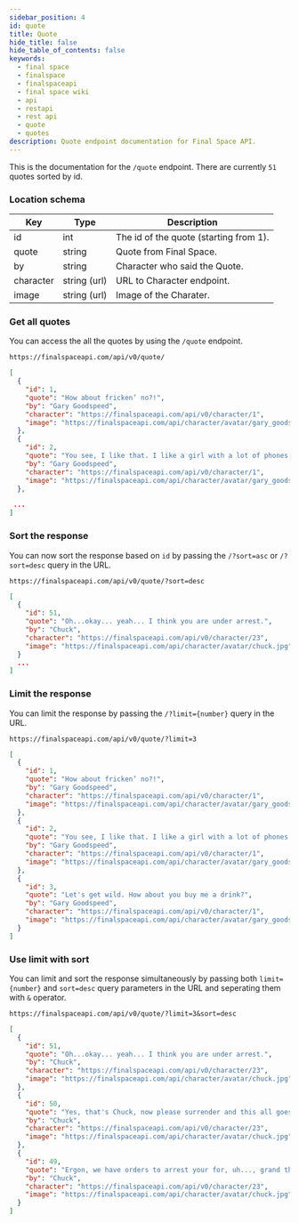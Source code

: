 ```yaml
---
sidebar_position: 4
id: quote
title: Quote
hide_title: false
hide_table_of_contents: false
keywords:
  - final space
  - finalspace
  - finalspaceapi
  - final space wiki
  - api
  - restapi
  - rest api
  - quote
  - quotes
description: Quote endpoint documentation for Final Space API.
---
```


This is the documentation for the `/quote` endpoint. There are currently `51` quotes sorted by id.

### Location schema

| Key       | Type         | Description                            |
| --------- | ------------ | -------------------------------------- |
| id        | int          | The id of the quote (starting from 1). |
| quote     | string       | Quote from Final Space.                |
| by        | string       | Character who said the Quote.          |
| character | string (url) | URL to Character endpoint.             |
| image     | string (url) | Image of the Charater.                 |

### Get all quotes

You can access the all the quotes by using the `/quote` endpoint.

```
https://finalspaceapi.com/api/v0/quote/
```

```json
[
  {
    "id": 1,
    "quote": "How about fricken’ no?!",
    "by": "Gary Goodspeed",
    "character": "https://finalspaceapi.com/api/v0/character/1",
    "image": "https://finalspaceapi.com/api/character/avatar/gary_goodspeed.jpg"
  },
  {
    "id": 2,
    "quote": "You see, I like that. I like a girl with a lot of phones.",
    "by": "Gary Goodspeed",
    "character": "https://finalspaceapi.com/api/v0/character/1",
    "image": "https://finalspaceapi.com/api/character/avatar/gary_goodspeed.jpg"
  },

 ...
]
```

### Sort the response

You can now sort the response based on `id` by passing the `/?sort=asc` or `/?sort=desc` query in the URL.

```
https://finalspaceapi.com/api/v0/quote/?sort=desc
```

```json
[
  {
    "id": 51,
    "quote": "Oh...okay... yeah... I think you are under arrest.",
    "by": "Chuck",
    "character": "https://finalspaceapi.com/api/v0/character/23",
    "image": "https://finalspaceapi.com/api/character/avatar/chuck.jpg"
  }
  ...
]
```

### Limit the response

You can limit the response by passing the `/?limit={number}` query in the URL.

```
https://finalspaceapi.com/api/v0/quote/?limit=3
```

```json
[
  {
    "id": 1,
    "quote": "How about fricken’ no?!",
    "by": "Gary Goodspeed",
    "character": "https://finalspaceapi.com/api/v0/character/1",
    "image": "https://finalspaceapi.com/api/character/avatar/gary_goodspeed.jpg"
  },
  {
    "id": 2,
    "quote": "You see, I like that. I like a girl with a lot of phones.",
    "by": "Gary Goodspeed",
    "character": "https://finalspaceapi.com/api/v0/character/1",
    "image": "https://finalspaceapi.com/api/character/avatar/gary_goodspeed.jpg"
  },
  {
    "id": 3,
    "quote": "Let's get wild. How about you buy me a drink?",
    "by": "Gary Goodspeed",
    "character": "https://finalspaceapi.com/api/v0/character/1",
    "image": "https://finalspaceapi.com/api/character/avatar/gary_goodspeed.jpg"
  }
]
```

### Use limit with sort

You can limit and sort the response simultaneously by passing both `limit={number}` and `sort=desc` query parameters in the URL and seperating them with `&` operator.

```
https://finalspaceapi.com/api/v0/quote/?limit=3&sort=desc
```

```json
[
  {
    "id": 51,
    "quote": "Oh...okay... yeah... I think you are under arrest.",
    "by": "Chuck",
    "character": "https://finalspaceapi.com/api/v0/character/23",
    "image": "https://finalspaceapi.com/api/character/avatar/chuck.jpg"
  },
  {
    "id": 50,
    "quote": "Yes, that's Chuck, now please surrender and this all goes away.",
    "by": "Chuck",
    "character": "https://finalspaceapi.com/api/v0/character/23",
    "image": "https://finalspaceapi.com/api/character/avatar/chuck.jpg"
  },
  {
    "id": 49,
    "quote": "Ergon, we have orders to arrest your for, uh..., grand theft.",
    "by": "Chuck",
    "character": "https://finalspaceapi.com/api/v0/character/23",
    "image": "https://finalspaceapi.com/api/character/avatar/chuck.jpg"
  }
]
```
